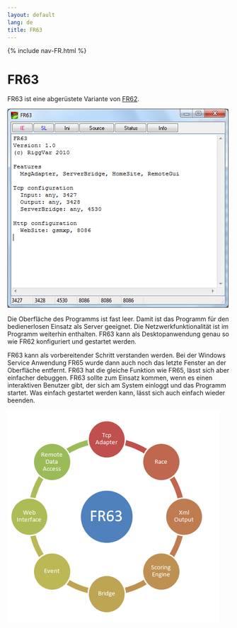 ```yaml
---
layout: default
lang: de
title: FR63
---
```


{% include nav-FR.html %}

# FR63

FR63 ist eine abgerüstete Variante von [FR62](FR62).

![FR63 screenshot](../images/FR63.png)

Die Oberfläche des Programms ist fast leer. 
Damit ist das Programm für den bedienerlosen Einsatz als Server geeignet. 
Die Netzwerkfunktionalität ist im Programm weiterhin enthalten. 
FR63 kann als Desktopanwendung genau so wie FR62 konfiguriert und gestartet werden.

FR63 kann als vorbereitender Schritt verstanden werden. 
Bei der Windows Service Anwendung FR65 wurde dann auch noch das letzte Fenster an der Oberfläche entfernt. 
FR63 hat die gleiche Funktion wie FR65, lässt sich aber einfacher debuggen. 
FR63 sollte zum Einsatz kommen, wenn es einen interaktiven Benutzer gibt, 
der sich am System einloggt und das Programm startet. 
Was einfach gestartet werden kann, lässt sich auch einfach wieder beenden.

![FR63 Features](../images/FR63-Circle.png)
